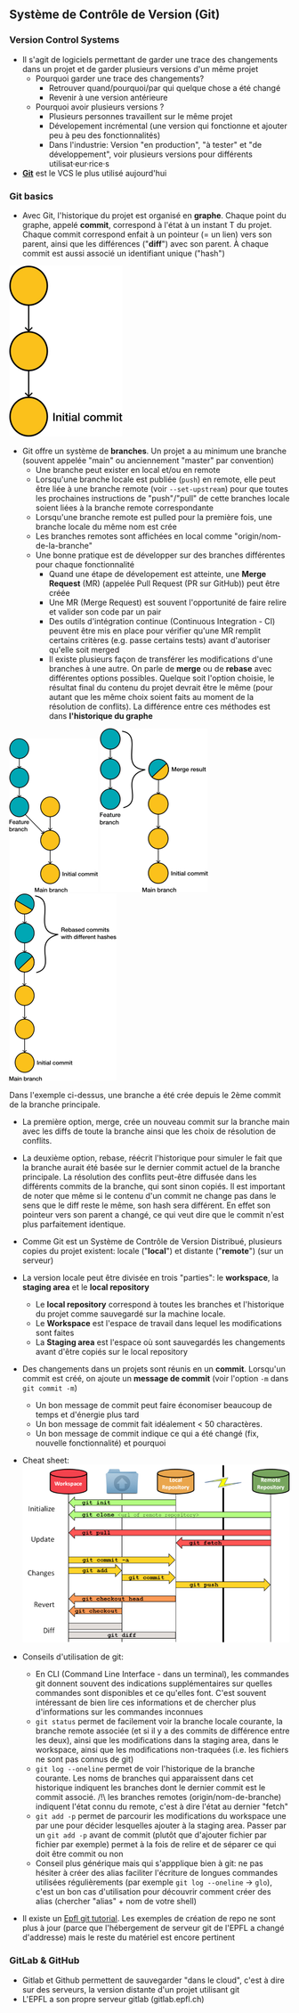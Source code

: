 ## Système de Contrôle de Version (Git)
### Version Control Systems
+ Il s'agit de logiciels permettant de garder une trace des changements dans un projet et de garder plusieurs versions d'un même projet
  + Pourquoi garder une trace des changements?
    + Retrouver quand/pourquoi/par qui quelque chose a été changé
    + Revenir à une version antérieure
  + Pourquoi avoir plusieurs versions ?
    + Plusieurs personnes travaillent sur le même projet
    + Dévelopement incrémental (une version qui fonctionne et ajouter peu à peu des fonctionnalités)
    + Dans l'industrie: Version "en production", "à tester" et "de développement", voir plusieurs versions pour différents utilisat·eur·rice·s
+ [**Git**](https://git-scm.com/docs/gittutorial) est le VCS le plus utilisé aujourd'hui
### Git basics
+ Avec Git, l'historique du projet est organisé en **graphe**. Chaque point du graphe, appelé **commit**, correspond à l'état à un instant T du projet. Chaque commit correspond enfait à un pointeur (= un lien) vers son parent, ainsi que les différences ("**diff**") avec son parent. À chaque commit est aussi associé un identifiant unique ("hash")

![](https://github.com/ArcaniteSolutions/s4s/blob/main/Git/git_graph.png)

+ Git offre un système de **branches**. Un projet a au minimum une branche (souvent appelée "main" ou anciennement "master" par convention)
  + Une branche peut exister en local et/ou en remote
  + Lorsqu'une branche locale est publiée (`push`) en remote, elle peut être liée à une branche remote (voir `--set-upstream`) pour que toutes les prochaines instructions de "push"/"pull" de cette branches locale soient liées à la branche remote correspondante
  + Lorsqu'une branche remote est pulled pour la première fois, une branche locale du même nom est crée
  + Les branches remotes sont affichées en local comme "origin/nom-de-la-branche"
  + Une bonne pratique est de développer sur des branches différentes pour chaque fonctionnalité
    + Quand une étape de dévelopement est atteinte, une **Merge Request** (MR) (appelée Pull Request (PR sur GitHub)) peut être créée
    + Une MR (Merge Request) est souvent l'opportunité de faire relire et valider son code par un pair
    + Des outils d'intégration continue (Continuous Integration - CI) peuvent être mis en place pour vérifier qu'une MR remplit certains critères (e.g. passe certains tests) avant d'autoriser qu'elle soit merged
    + Il existe plusieurs façon de transférer les modifications d'une branches à une autre. On parle de **merge** ou de **rebase** avec différentes options possibles. Quelque soit l'option choisie, le résultat final du contenu du projet devrait être le même (pour autant que les même choix soient faits au moment de la résolution de conflits). La différence entre ces méthodes est dans **l'historique du graphe**
      
![](https://github.com/ArcaniteSolutions/s4s/blob/main/Git/git_graph_feat.png) ![](https://github.com/ArcaniteSolutions/s4s/blob/main/Git/git_graph_merge.png) ![](https://github.com/ArcaniteSolutions/s4s/blob/main/Git/git_graph_feat_rebase.png)

Dans l'exemple ci-dessus, une branche a été crée depuis le 2ème commit de la branche principale.
  + La première option, merge, crée un nouveau commit sur la branche main avec les diffs de toute la branche ainsi que les choix de résolution de conflits. 
  + La deuxième option, rebase, réécrit l'historique pour simuler le fait que la branche aurait été basée sur le dernier commit actuel de la branche principale. La résolution des conflits peut-être diffusée dans les différents commits de la branche, qui sont sinon copiés. Il est important de noter que même si le contenu d'un commit ne change pas dans le sens que le diff reste le même, son hash sera différent. En effet son pointeur vers son parent a changé, ce qui veut dire que le commit n'est plus parfaitement identique.

+ Comme Git est un Système de Contrôle de Version Distribué, plusieurs copies du projet existent: locale ("**local**") et distante ("**remote**") (sur un serveur)
+ La version locale peut être divisée en trois "parties": le **workspace**, la **staging area** et le **local repository**
    + Le **local repository** correspond à toutes les branches et l'historique du projet comme sauvegardé sur la machine locale.
    + Le **Workspace** est l'espace de travail dans lequel les modifications sont faites
    + La **Staging area** est l'espace où sont sauvegardés les changements avant d'être copiés sur le local repository
+ Des changements dans un projets sont réunis en un **commit**. Lorsqu'un commit est créé, on ajoute un **message de commit** (voir l'option `-m` dans `git commit -m`)
    + Un bon message de commit peut faire économiser beaucoup de temps et d'énergie plus tard
    + Un bon message de commit fait idéalement < 50 charactères.
    + Un bon message de commit indique ce qui a été changé (fix, nouvelle fonctionnalité) et pourquoi
+ Cheat sheet:
![](https://github.com/ArcaniteSolutions/s4s/blob/main/Git/git_cheatsheet.png)
+ Conseils d'utilisation de git:
    + En CLI (Command Line Interface - dans un terminal), les commandes git donnent souvent des indications supplémentaires sur quelles commandes sont disponibles et ce qu'elles font. C'est souvent intéressant de bien lire ces informations et de chercher plus d'informations sur les commandes inconnues
    + `git status` permet de facilement voir la branche locale courante, la branche remote associée (et si il y a des commits de différence entre les deux), ainsi que les modifications dans la staging area, dans le workspace, ainsi que les modifications non-traquées (i.e. les fichiers ne sont pas connus de git)
    + `git log --oneline` permet de voir l'historique de la branche courante. Les noms de branches qui apparaissent dans cet historique indiquent les branches dont le dernier commit est le commit associé. /!\ les branches remotes (origin/nom-de-branche) indiquent l'état connu du remote, c'est à dire l'état au dernier "fetch"
    + `git add -p` permet de parcourir les modifications du workspace une par une pour décider lesquelles ajouter à la staging area. Passer par un `git add -p` avant de commit (plutôt que d'ajouter fichier par fichier par exemple) permet à la fois de relire et de séparer ce qui doit être commit ou non
    + Conseil plus générique mais qui s'appplique bien à git: ne pas hésiter à créer des alias faciliter l'écriture de longues commandes utilisées régulièrements (par exemple `git log --oneline` -> `glo`), c'est un bon cas d'utilisation pour découvrir comment créer des alias (chercher "alias" + nom de votre shell)

+ Il existe un [Epfl git tutorial](https://wiki.epfl.ch/git-epfl/documents/git.html). Les exemples de création de repo ne sont plus à jour (parce que l'hébergement de serveur git de l'EPFL a changé d'addresse) mais le reste du matériel est encore pertinent
### GitLab & GitHub
+ Gitlab et Github permettent de sauvegarder "dans le cloud", c'est à dire sur des serveurs, la version distante d'un projet utilisant git
+ L'EPFL a son propre serveur gitlab (gitlab.epfl.ch)

